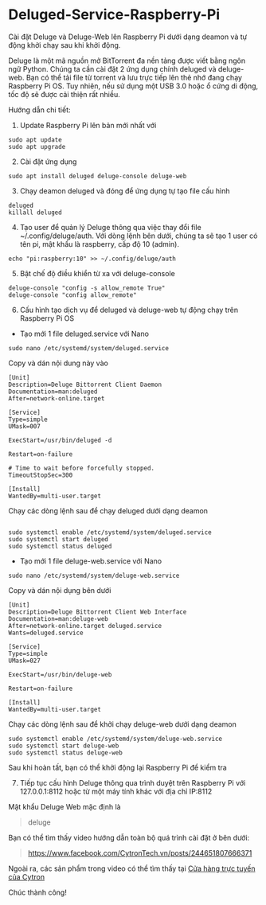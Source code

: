 # Deluged-Service-Raspberry-Pi
Cài đặt Deluge và Deluge-Web lên Raspberry Pi dưới dạng deamon và tự động khởi chạy sau khi khởi động.

Deluge là một mã nguồn mở BitTorrent đa nền tảng được viết bằng ngôn ngữ Python. Chúng ta cần cài đặt 2 ứng dụng chính deluged và deluge-web. Bạn có thể tải file từ torrent và lưu trực tiếp lên thẻ nhớ đang chạy Raspberry Pi OS. Tuy nhiên, nếu sử dụng một USB 3.0 hoặc ổ cứng di động, tốc độ sẽ được cải thiện rất nhiều. 

Hướng dẫn chi tiết:

1. Update Raspberry Pi lên bản mới nhất với
```
sudo apt update
sudo apt upgrade
```
2. Cài đặt ứng dụng
```
sudo apt install deluged deluge-console deluge-web
```
3. Chạy deamon deluged và đóng để ứng dụng tự tạo file cấu hình
```
deluged
killall deluged
```
4. Tạo user để quản lý Deluge thông qua việc thay đổi file ~/.config/deluge/auth. Với dòng lệnh bên dưới, chúng ta sẽ tạo 1 user có tên pi, mật khẩu là raspberry, cấp độ 10 (admin).
```
echo "pi:raspberry:10" >> ~/.config/deluge/auth
```
5. Bật chế độ điều khiển từ xa với deluge-console

```
deluge-console "config -s allow_remote True"
deluge-console "config allow_remote"
```
6. Cấu hình tạo dịch vụ để deluged và deluge-web tự động chạy trên Raspberry Pi OS
- Tạo mới 1 file deluged.service với Nano
```
sudo nano /etc/systemd/system/deluged.service
```
Copy và dán nội dung này vào
```
[Unit]
Description=Deluge Bittorrent Client Daemon
Documentation=man:deluged
After=network-online.target

[Service]
Type=simple
UMask=007

ExecStart=/usr/bin/deluged -d

Restart=on-failure

# Time to wait before forcefully stopped.
TimeoutStopSec=300

[Install]
WantedBy=multi-user.target

```
Chạy các dòng lệnh sau để chạy deluged dưới dạng deamon

```

sudo systemctl enable /etc/systemd/system/deluged.service
sudo systemctl start deluged
sudo systemctl status deluged
```

- Tạo mới 1 file deluge-web.service với Nano
```
sudo nano /etc/systemd/system/deluge-web.service
```
Copy và dán nội dụng bên dưới
```
[Unit]
Description=Deluge Bittorrent Client Web Interface
Documentation=man:deluge-web
After=network-online.target deluged.service
Wants=deluged.service

[Service]
Type=simple
UMask=027

ExecStart=/usr/bin/deluge-web

Restart=on-failure

[Install]
WantedBy=multi-user.target
```

Chạy các dòng lệnh sau để khởi chạy deluge-web dưới dạng deamon
```
sudo systemctl enable /etc/systemd/system/deluge-web.service
sudo systemctl start deluge-web
sudo systemctl status deluge-web
```
Sau khi hoàn tất, bạn có thể khởi động lại Raspberry Pi để kiểm tra

7. Tiếp tục cấu hình Deluge thông qua trình duyệt trên Raspberry Pi với 127.0.0.1:8112 hoặc từ một máy tính khác với địa chỉ IP:8112

Mật khẩu Deluge Web mặc định là 

>deluge

Bạn có thể tìm thấy video hướng dẫn toàn bộ quá trình cài đặt ở bên dưới:

> https://www.facebook.com/CytronTech.vn/posts/244651807666371

Ngoài ra, các sản phẩm trong video có thể tìm thấy tại [Cửa hàng trực tuyến của Cytron](https://cytrontech.vn/?tracking=vngh)

Chúc thành công!






